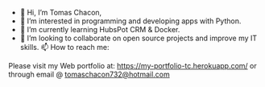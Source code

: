 - 👋 Hi, I’m Tomas Chacon, 
- 👀 I’m interested in programming and developing apps with Python.
- 🌱 I’m currently learning HubsPot CRM & Docker.
- 💞️ I’m looking to collaborate on open source projects and improve my IT skills.
📫 How to reach me:

Please visit my Web portfolio at: https://my-portfolio-tc.herokuapp.com/ or through email @ tomaschacon732@hotmail.com
